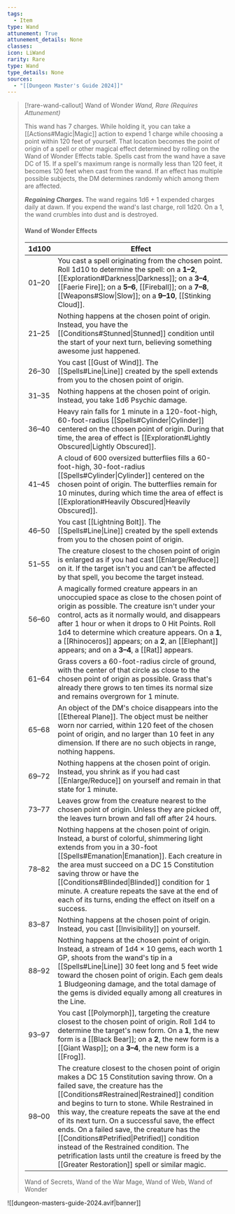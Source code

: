 ```yaml
---
tags:
  - Item
type: Wand
attunement: True
attunement_details: None
classes:
icon: LiWand
rarity: Rare
type: Wand
type_details: None
sources: 
  - "[[Dungeon Master's Guide 2024]]"
---
```

>[!rare-wand-callout] Wand of Wonder
>_Wand, Rare (Requires Attunement)_
>
>This wand has 7 charges. While holding it, you can take a [[Actions#Magic\|Magic]] action to expend 1 charge while choosing a point within 120 feet of yourself. That location becomes the point of origin of a spell or other magical effect determined by rolling on the Wand of Wonder Effects table. Spells cast from the wand have a save DC of 15. If a spell's maximum range is normally less than 120 feet, it becomes 120 feet when cast from the wand. If an effect has multiple possible subjects, the DM determines randomly which among them are affected.
>
>**_Regaining Charges._** The wand regains 1d6 + 1 expended charges daily at dawn. If you expend the wand's last charge, roll 1d20. On a 1, the wand crumbles into dust and is destroyed.
>
>#### Wand of Wonder Effects
>|1d100|Effect|
>|---|---|
>|01–20|You cast a spell originating from the chosen point. Roll 1d10 to determine the spell: on a **1–2**, [[Exploration#Darkness\|Darkness]]; on a **3–4**, [[Faerie Fire]]; on a **5–6**, [[Fireball]]; on a **7–8**, [[Weapons#Slow\|Slow]]; on a **9–10**, [[Stinking Cloud]].|
>|21–25|Nothing happens at the chosen point of origin. Instead, you have the [[Conditions#Stunned\|Stunned]] condition until the start of your next turn, believing something awesome just happened.|
>|26–30|You cast [[Gust of Wind]]. The [[Spells#Line\|Line]] created by the spell extends from you to the chosen point of origin.|
>|31–35|Nothing happens at the chosen point of origin. Instead, you take 1d6 Psychic damage.|
>|36–40|Heavy rain falls for 1 minute in a 120-foot-high, 60-foot-radius [[Spells#Cylinder\|Cylinder]] centered on the chosen point of origin. During that time, the area of effect is [[Exploration#Lightly Obscured\|Lightly Obscured]].|
>|41–45|A cloud of 600 oversized butterflies fills a 60-foot-high, 30-foot-radius [[Spells#Cylinder\|Cylinder]] centered on the chosen point of origin. The butterflies remain for 10 minutes, during which time the area of effect is [[Exploration#Heavily Obscured\|Heavily Obscured]].|
>|46–50|You cast [[Lightning Bolt]]. The [[Spells#Line\|Line]] created by the spell extends from you to the chosen point of origin.|
>|51–55|The creature closest to the chosen point of origin is enlarged as if you had cast [[Enlarge/Reduce]] on it. If the target isn't you and can't be affected by that spell, you become the target instead.|
>|56–60|A magically formed creature appears in an unoccupied space as close to the chosen point of origin as possible. The creature isn't under your control, acts as it normally would, and disappears after 1 hour or when it drops to 0 Hit Points. Roll 1d4 to determine which creature appears. On a **1**, a [[Rhinoceros]] appears; on a **2**, an [[Elephant]] appears; and on a **3–4**, a [[Rat]] appears.|
>|61–64|Grass covers a 60-foot-radius circle of ground, with the center of that circle as close to the chosen point of origin as possible. Grass that's already there grows to ten times its normal size and remains overgrown for 1 minute.|
>|65–68|An object of the DM's choice disappears into the [[Ethereal Plane]]. The object must be neither worn nor carried, within 120 feet of the chosen point of origin, and no larger than 10 feet in any dimension. If there are no such objects in range, nothing happens.|
>|69–72|Nothing happens at the chosen point of origin. Instead, you shrink as if you had cast [[Enlarge/Reduce]] on yourself and remain in that state for 1 minute.|
>|73–77|Leaves grow from the creature nearest to the chosen point of origin. Unless they are picked off, the leaves turn brown and fall off after 24 hours.|
>|78–82|Nothing happens at the chosen point of origin. Instead, a burst of colorful, shimmering light extends from you in a 30-foot [[Spells#Emanation\|Emanation]]. Each creature in the area must succeed on a DC 15 Constitution saving throw or have the [[Conditions#Blinded\|Blinded]] condition for 1 minute. A creature repeats the save at the end of each of its turns, ending the effect on itself on a success.|
>|83–87|Nothing happens at the chosen point of origin. Instead, you cast [[Invisibility]] on yourself.|
>|88–92|Nothing happens at the chosen point of origin. Instead, a stream of 1d4 × 10 gems, each worth 1 GP, shoots from the wand's tip in a [[Spells#Line\|Line]] 30 feet long and 5 feet wide toward the chosen point of origin. Each gem deals 1 Bludgeoning damage, and the total damage of the gems is divided equally among all creatures in the Line.|
>|93–97|You cast [[Polymorph]], targeting the creature closest to the chosen point of origin. Roll 1d4 to determine the target's new form. On a **1**, the new form is a [[Black Bear]]; on a **2**, the new form is a [[Giant Wasp]]; on a **3–4**, the new form is a [[Frog]].|
>|98–00|The creature closest to the chosen point of origin makes a DC 15 Constitution saving throw. On a failed save, the creature has the [[Conditions#Restrained\|Restrained]] condition and begins to turn to stone. While Restrained in this way, the creature repeats the save at the end of its next turn. On a successful save, the effect ends. On a failed save, the creature has the [[Conditions#Petrified\|Petrified]] condition instead of the Restrained condition. The petrification lasts until the creature is freed by the [[Greater Restoration]] spell or similar magic.|
>
>
>Wand of Secrets, Wand of the War Mage, Wand of Web, Wand of Wonder
>


![[dungeon-masters-guide-2024.avif|banner]]